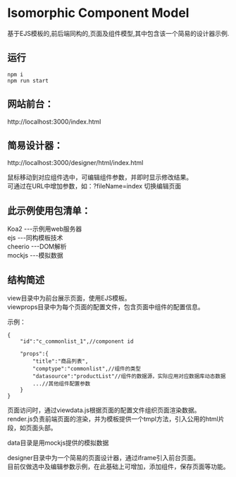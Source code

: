 
# Isomorphic Component Model

基于EJS模板的,前后端同构的,页面及组件模型,其中包含该一个简易的设计器示例.

## 运行
```
npm i
npm run start
```

## 网站前台：<br>
http://localhost:3000/index.html


## 简易设计器：<br>
http://localhost:3000/designer/html/index.html

鼠标移动到对应组件选中，可编辑组件参数，并即时显示修改结果。<br>
可通过在URL中增加参数，如：?fileName=index 切换编辑页面<br>



## 此示例使用包清单：<br>
Koa2    ---示例用web服务器<br>
ejs     ---同构模板技术<br>
cheerio ---DOM解析<br>
mockjs  ---模拟数据<br>

## 结构简述

view目录中为前台展示页面，使用EJS模板。<br>
viewprops目录中为每个页面的配置文件，包含页面中组件的配置信息。<br>

示例：
```
{
	"id":"c_commonlist_1",//component id
	
	"props":{
		"title":"商品列表",
		"comptype":"commonlist",//组件的类型
		"datasource":"productList"//组件的数据源，实际应用对应数据库动态数据
		...//其他组件配置参数
	}
}

```

页面访问时，通过viewdata.js根据页面的配置文件组织页面渲染数据。<br>
render.js负责前端页面的渲染，并为模板提供一个tmpl方法，引入公用的html片段，如页面头部。<br>

data目录是用mockjs提供的模拟数据<br>

designer目录中为一个简易的页面设计器，通过iframe引入前台页面。<br>
目前仅做选中及编辑参数示例，在此基础上可增加，添加组件，保存页面等功能。<br>



